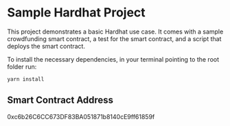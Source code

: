 # Sample Hardhat Project

This project demonstrates a basic Hardhat use case. It comes with a sample crowdfunding smart contract, a test for the smart contract, and a script that deploys the smart contract.

To install the necessary dependencies, in your terminal pointing to the root folder run:

```shell
yarn install
```

## Smart Contract Address
0xc6b26C6CC673DF83BA051871b8140cE9ff61859f
